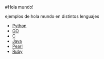 #Hola mundo!

ejemplos de hola mundo en distintos lenguajes

- [Python](./hola_python.py)
- [GO](./hola_go.go)
- [C](./hola_C.c)
- [Java](./hola_java.java)
- [Pearl](./hola_pearl.pl)
- [Ruby](./hola_ruby.rb)
